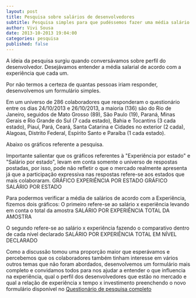 ```yaml
---
layout: post
title: Pesquisa sobre salários de desenvolvedores
subtitle: Pesquisa simples para que pudéssemos fazer uma média salário dos programadores
author: Vivi Sousa
date: 2013-10-2013 19:04:00
categories: pesquisa
published: false
---
```

A ideia da pesquisa surgiu quando conversávamos sobre perfil do desenvolvedor.
Desejávamos entender a média salarial de acordo com a experiência que cada um.

Por não termos a certeza de quantas pessoas iriam responder, desenvolvemos um formulário simples. 

Em um universo de 286 colaboradores que responderam o questionário entre os dias 24/10/2013 e 
26/10/2013, a maioria (136) são do Rio de Janeiro, seguidos de Mato Grosso (89), São Paulo (19), 
Paraná, Minas Gerais e Rio Grande do Sul (7 cada estado), Bahia e Tocantins (3 cada estado), Piauí,
Pará, Ceará, Santa Catarina e Cidades no exterior (2 cada), Alagoas, Distrito Federal, Espírito 
Santo e Paraíba (1 cada estado).

Abaixo os gráficos referente a pesquisa.

Importante salientar que os gráficos referentes à "Experiência por estado" e "Salário por estado", 
levam em conta somente o universo de respostas postadas, por isso, pode não refletir o que o 
mercado realmente apresenta já que a participação expressiva nas respostas refere-se aos estados 
que mais colaboraram.
GRÁFICO EXPERIÊNCIA POR ESTADO
GRÁFICO SALÁRIO POR ESTADO


Para podermos verificar a média de salários de acordo com a Experiência, fizemos dois gráficos:
O primeiro refere-se ao salário x experiência levando em conta o total da amostra
SALÁRIO POR EXPERIÊNCIA TOTAL DA AMOSTRA


O segundo refere-se ao salário x experiência fazendo o comparativo dentro de cada nível declarado
SALÁRIO POR EXPERIÊNCIA TOTAL EM NÍVEL DECLARADO


Como a discussão tomou uma proporção maior que esperávamos e percebemos que os colaboradores também
tinham interesse em vários outros temas que não foram abordados, desenvolvemos um formulário mais 
completo e convidamos todos para nos ajudar a entender o que influencia na experiência, qual o 
perfil dos desenvolvedores que estão no mercado e qual a relação de experiência x tempo x investimento 
preenchendo o novo formulário disponível no [Questionário de pesquisa completo][link1]

[link1]: https://docs.google.com/forms/d/1cC06WREOQUiwrmAzXgya1S5aQzgDJzfNAhXoFxHhbT0/viewform
